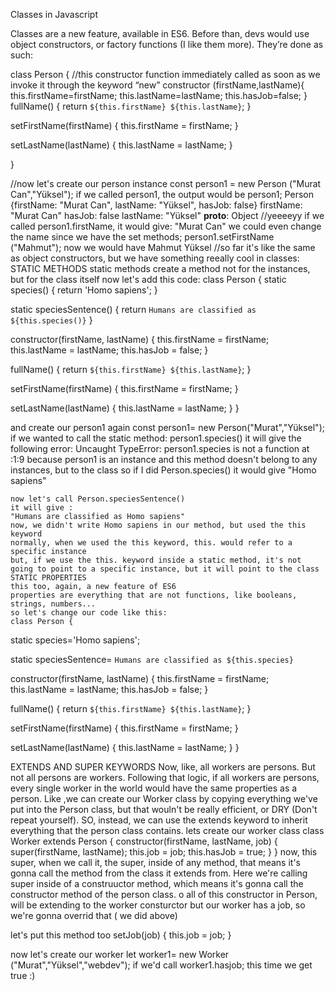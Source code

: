 Classes in Javascript

Classes are a new feature, available in ES6. Before than, devs would use object constructors, or factory functions (I like them more).
They’re done as such:

class Person {
//this constructor function immediately called as soon as we invoke it through the keyword “new”
	constructor (firstName,lastName){
	this.firstName=firstName;
	this.lastName=lastName;
	this.hasJob=false;
}
  fullName() {
    return `${this.firstName} ${this.lastName}`;
  }

  setFirstName(firstName) {
    this.firstName = firstName;
  }

  setLastName(lastName) {
    this.lastName = lastName;
  }


}

//now let's create our person instance
const person1 = new Person ("Murat Can","Yüksel");
if we called person1, the output would be
person1;
Person {firstName: "Murat Can", lastName: "Yüksel", hasJob: false}
firstName: "Murat Can"
hasJob: false
lastName: "Yüksel"
__proto__: Object
//yeeeeyy
if we called person1.firstName, it would give:
"Murat Can"
we could even change the name since we have the set methods;
person1.setFirstName ("Mahmut");
now we would have Mahmut Yüksel
//so far it's like the same as object constructors, but we have something reeally cool in classes: 
	STATIC METHODS
	static methods create a method not for the instances, but for the class itself
	now let's add this code:
	class Person {
  static species() {
    return 'Homo sapiens';
  }

  static speciesSentence() {
    return `Humans are classified as ${this.species()}`
  }

  constructor(firstName, lastName) {
    this.firstName = firstName;
    this.lastName = lastName;
    this.hasJob = false;
  }

  fullName() {
    return `${this.firstName} ${this.lastName}`;
  }

  setFirstName(firstName) {
    this.firstName = firstName;
  }

  setLastName(lastName) {
    this.lastName = lastName;
  }
}

and create our person1 again
const person1= new Person("Murat","Yüksel");
if we wanted to call the static method:
person1.species()
it will give the following error:
Uncaught TypeError: person1.species is not a function
    at <anonymous>:1:9
    because person1 is an instance
    and this method doesn't belong to any instances, but to the class
    so if I did Person.species()
    it would give "Homo sapiens"
    
    now let's call Person.speciesSentence()
    it will give :
    "Humans are classified as Homo sapiens"
    now, we didn't write Homo sapiens in our method, but used the this keyword
    normally, when we used the this keyword, this. would refer to a specific instance
    but, if we use the this. keyword inside a static method, it's not going to point to a specific instance, but it will point to the class
    STATIC PROPERTIES
    this too, again, a new feature of ES6
    properties are everything that are not functions, like booleans, strings, numbers...
    so let's change our code like this: 
    class Person {
  static species='Homo sapiens';
  

  static speciesSentence=
    `Humans are classified as ${this.species}`
  

  constructor(firstName, lastName) {
    this.firstName = firstName;
    this.lastName = lastName;
    this.hasJob = false;
  }

  fullName() {
    return `${this.firstName} ${this.lastName}`;
  }

  setFirstName(firstName) {
    this.firstName = firstName;
  }

  setLastName(lastName) {
    this.lastName = lastName;
  }
}

EXTENDS AND SUPER KEYWORDS
Now, like, all workers are persons. But not all persons are workers. Following that logic, if all workers are persons, every single worker in the world would have the same properties as a person.
Like ,we can create our Worker class by copying everything we've put into the Person class, but that wouln't be really efficient, or DRY (Don't repeat yourself). SO, instead, we can use the extends keyword to inherit everything that the person class contains.
lets create our worker class
class Worker extends Person {
  constructor(firstName, lastName, job) {
    super(firstName, lastName);
    this.job = job;
    this.hasJob = true;
  }
}
now, this super, when we call it, the super, inside of any method, that means it's gonna call the method from the class it extends from. Here we're calling super inside of a construuctor method, which means it's gonna call the constructor method of the person class. o all of this constructor in Person, will be extending to the worker consturctor
but our worker has a job, so we're gonna overrid that ( we did above)

let's put this method too
 setJob(job) {
    this.job = job;
  }
  
  now let's create our worker
  let worker1= new Worker ("Murat","Yüksel","webdev");
  if we'd call worker1.hasjob;
  this time we get true :)



